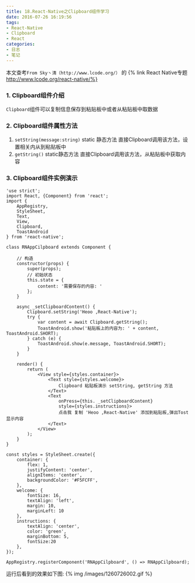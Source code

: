 ```yaml
---
title: 18.React-Native之Clipboard组件学习
date: 2016-07-26 16:19:56
tags:
- React-Native
- Clipboard
- React
categories:
- 日志
- 笔记
---
```


本文查考`From Sky丶清（http://www.lcode.org/）` 的 {% link React Native专题 http://www.lcode.org/react-native/%}

### 1. Clipboard组件介绍
`Clipboard`组件可以复制信息保存到粘贴板中或者从粘贴板中取数据

### 2. Clipboard组件属性方法
  1. `setString(message:string)`  static 静态方法  直接Clipboard调用该方法，设置相关内从到粘贴板中
  2. `getString()`   static静态方法   直接Clipboard调用该方法，从粘贴板中获取内容

### 3. Clipboard组件实例演示
```
'use strict';
import React, {Component} from 'react';
import {
    AppRegistry,
    StyleSheet,
    Text,
    View,
    Clipboard,
    ToastAndroid
} from 'react-native';

class RNAppCilpboard extends Component {

    // 构造
    constructor(props) {
        super(props);
        // 初始状态
        this.state = {
            content: '需要保存的内容: '
        };
    }

    async _setClipboardContent() {
        Clipboard.setString('Heoo ,React-Native');
        try {
            var content = await Clipboard.getString();
            ToastAndroid.show('粘贴板上的内容为: ' + content, ToastAndroid.SHORT);
        } catch (e) {
            ToastAndroid.show(e.message, ToastAndroid.SHORT);
        }
    }

    render() {
        return (
            <View style={styles.container}>
                <Text style={styles.welcome}>
                    Clipboard 粘贴板演示 setString, getString 方法
                </Text>
                <Text
                    onPress={this. _setClipboardContent}
                    style={styles.instructions}>
                    点击我 复制 'Heoo ,React-Native' 添加到粘贴板,弹出Tost显示内容
                </Text>
            </View>
        );
    }
}

const styles = StyleSheet.create({
    container: {
        flex: 1,
        justifyContent: 'center',
        alignItems: 'center',
        backgroundColor: '#F5FCFF',
    },
    welcome: {
        fontSize: 16,
        textAlign: 'left',
        margin: 10,
        marginLeft: 10
    },
    instructions: {
        textAlign: 'center',
        color: 'green',
        marginBottom: 5,
        fontSize:20
    },
});

AppRegistry.registerComponent('RNAppCilpboard', () => RNAppCilpboard);
```
运行后看到的效果如下图:
{% img /images/1260726002.gif %}
